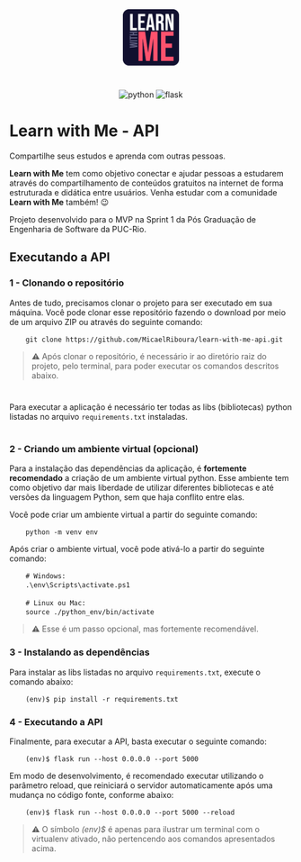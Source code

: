 <p align="center" style="margin: 40px 0">
    <img src="./doc-images/logo.svg" height="100px">
</p>

<div align="center">

![python](https://img.shields.io/badge/Python-3776AB?style=for-the-badge&logo=python&logoColor=white)
![flask](https://img.shields.io/badge/flask-%23000.svg?style=for-the-badge&logo=flask&logoColor=white)

</div>

# Learn with Me - API

Compartilhe seus estudos e aprenda com outras pessoas.

**Learn with Me** tem como objetivo conectar e ajudar pessoas a estudarem através do compartilhamento de conteúdos gratuitos na internet de forma estruturada e didática entre usuários. Venha estudar com a comunidade **Learn with Me** também! 😉

Projeto desenvolvido para o MVP na Sprint 1 da Pós Graduação de Engenharia de Software da PUC-Rio.

## Executando a API


### 1 - Clonando o repositório
Antes de tudo, precisamos clonar o projeto para ser executado em sua máquina. Você pode clonar esse repositório fazendo o download por meio de um arquivo ZIP ou através do seguinte comando:

```
    git clone https://github.com/MicaelRiboura/learn-with-me-api.git
```

> ⚠️ Após clonar o repositório, é necessário ir ao diretório raiz do projeto, pelo terminal, para poder executar os comandos descritos abaixo.

#

Para executar a aplicação é necessário ter todas as libs (bibliotecas) python listadas no arquivo `requirements.txt` instaladas. 

#

### 2 - Criando um ambiente virtual (opcional)

Para a instalação das dependências da aplicação, é **fortemente recomendado** a criação de um ambiente virtual python. Esse ambiente tem como objetivo dar mais liberdade de utilizar diferentes bibliotecas e até versões da linguagem Python, sem que haja conflito entre elas.

Você pode criar um  ambiente virtual a partir do seguinte comando:

```
    python -m venv env
```

Após criar o ambiente virtual, você pode ativá-lo a partir do seguinte comando:

```
    # Windows:
    .\env\Scripts\activate.ps1

    # Linux ou Mac:
    source ./python_env/bin/activate
```

> ⚠️ Esse é um passo opcional, mas fortemente recomendável.

### 3 - Instalando as dependências

Para instalar as libs listadas no arquivo `requirements.txt`, execute o comando abaixo:

```
    (env)$ pip install -r requirements.txt
```
### 4 - Executando a API
Finalmente, para executar a API, basta executar o seguinte comando:

```
    (env)$ flask run --host 0.0.0.0 --port 5000
```

Em modo de desenvolvimento, é recomendado executar utilizando o parâmetro reload, que reiniciará o servidor automaticamente após uma mudança no código fonte, conforme abaixo:

```
    (env)$ flask run --host 0.0.0.0 --port 5000 --reload
```

> ⚠️ O símbolo *(env)$* é apenas para ilustrar um terminal com o virtualenv ativado, não pertencendo aos comandos apresentados acima.
